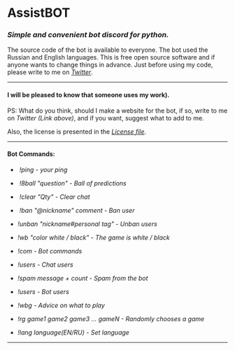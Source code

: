 # AssistBOT
### _Simple and convenient bot discord for python._
The source code of the bot is available to everyone.
The bot used the Russian and English languages.
This is free open source software and if anyone wants to change things in advance.
Just before using my code, please write to me on _[Twitter](https://twitter.com/MZaytsevCode)_.
___
#### I will be pleased to know that someone uses my work).
PS: What do you think, should I make a website for the bot, if so, write to me on _Twitter (Link above)_, and if you want, suggest what to add to me.

Also, the license is presented in the _[License file](https://github.com/MZaytsevCode/AssistBOT/blob/master/LICENSE)_.

___
#### Bot Commands:
*  _!ping - your ping_

*  _!8ball "question" - Ball of predictions_

*  _!clear "Qty" - Clear chat_

*  _!ban "@nickname" comment - Ban user_

*  _!unban "nickname#personal tag" - Unban users_

*  _!wb "color white / black" - The game is white / black_

*  _!com - Bot commands_

*  _!users - Chat users_

*  _!spam message + count - Spam from the bot_

*  _!users - Bot users_

*  _!wbg - Advice on what to play_

*  _!rg game1 game2 game3 ... gameN - Randomly chooses a game_

*  _!lang language(EN/RU) - Set language_
___
